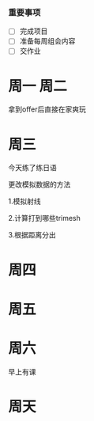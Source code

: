 
### 重要事项

- [ ] 完成项目
- [ ] 准备每周组会内容
- [ ] 交作业

# 周一 周二

拿到offer后直接在家爽玩

# 周三
今天练了练日语

更改模拟数据的方法

1.模拟射线

2.计算打到哪些trimesh

3.根据距离分出
# 周四

# 周五

# 周六
早上有课

# 周天